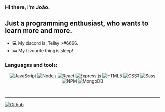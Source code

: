 ### Hi there, I'm João.

## Just a programming enthusiast, who wants to learn more and more.
- 💻 My discord is: Tellay ⚡#6666.
- 🛏️ My favourite thing is sleep!

### Languages and tools:

<p align="center">
  <img alt="JavaScript" src="https://img.shields.io/badge/-Javascript-edb200?style=flat-square&logo=javascript&logoColor=white" />
  <img alt="Nodejs" src="https://img.shields.io/badge/-Nodejs-43853d?style=flat-square&logo=Node.js&logoColor=white" />
  <img alt="React" src="https://img.shields.io/badge/React-20232A?style=for-square&logo=react&logoColor=61DAFB" />
  <img alt="Express.js" src="https://img.shields.io/badge/Express.js-000000?style=for-square&logo=express&logoColor=white"/>
  <img alt="HTML5" src="https://img.shields.io/badge/-HTML5-E34F26?style=flat-square&logo=html5&logoColor=white" />
  <img alt="CSS3" src="https://img.shields.io/badge/CSS3-1572B6?style=for-square&logo=css3&logoColor=white" />
  <img alt="Sass" src="https://img.shields.io/badge/Sass-CC6699?style=for-square&logo=sass&logoColor=white"/>
  <img alt="NPM" src="https://img.shields.io/badge/-NPM-CB3837?style=flat-square&logo=npm&logoColor=white" />
  <img alt="MongoDB" src="https://img.shields.io/badge/-NPM-CB3837?style=flat-square&logo=npm&logo=Mongodb&logoColor=white" />
</p>

<br/>

---

[![Github](https://github-readme-stats.vercel.app/api?username=Tellay&show_icons=true&hide_border=true&theme=default)](https://github.com/anuraghazra/github-readme-stats)
